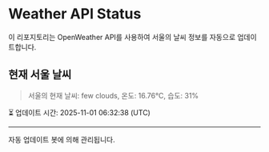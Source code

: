 
# Weather API Status

이 리포지토리는 OpenWeather API를 사용하여 서울의 날씨 정보를 자동으로 업데이트합니다.

## 현재 서울 날씨
> 서울의 현재 날씨: few clouds, 온도: 16.76°C, 습도: 31%

⏳ 업데이트 시간: 2025-11-01 06:32:38 (UTC)

---
자동 업데이트 봇에 의해 관리됩니다.
